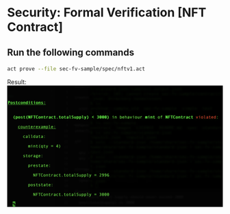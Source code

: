 # Security: Formal Verification [NFT Contract]


## Run the following commands

```sh
act prove --file sec-fv-sample/spec/nftv1.act
```

Result:
![NFTv1 verification result](https://github.com/koolexcrypto/sec-fv-sample/blob/main/images/act_prove_nftv1.png?raw=true)

